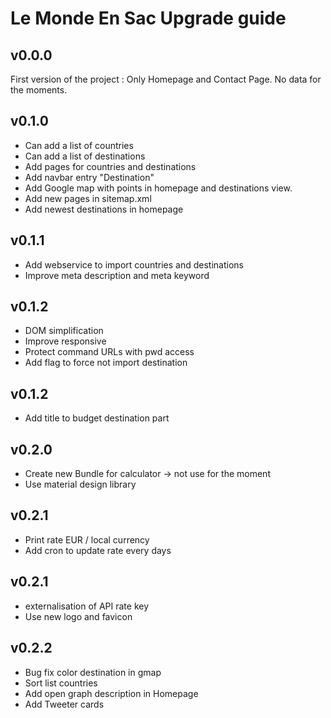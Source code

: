 # Le Monde En Sac Upgrade guide

## v0.0.0

First version of the project : Only Homepage and Contact Page. No data for the moments.

## v0.1.0

- Can add a list of countries
- Can add a list of destinations
- Add pages for countries and destinations
- Add navbar entry "Destination"
- Add Google map with points in homepage and destinations view.
- Add new pages in sitemap.xml
- Add newest destinations in homepage

## v0.1.1

- Add webservice to import countries and destinations
- Improve meta description and meta keyword

## v0.1.2

- DOM simplification
- Improve responsive
- Protect command URLs with pwd access
- Add flag to force not import destination

## v0.1.2

- Add title to budget destination part

## v0.2.0

- Create new Bundle for calculator -> not use for the moment
- Use material design library


## v0.2.1

- Print rate EUR / local currency
- Add cron to update rate every days

## v0.2.1

- externalisation of API rate key
- Use new logo and favicon

## v0.2.2

- Bug fix color destination in gmap
- Sort list countries
- Add open graph description in Homepage
- Add Tweeter cards
